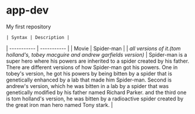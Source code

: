# app-dev
My first repository

	| Syntax | Description |
| ----------- | ----------- |
| Movie | Spider-man |
| *all versions of it.(tom holland's, tobey macguire and andrew garfields version)* | Spider-man is a super hero where his powers are inherited to a spider created by his father. There are different versions of how Spider-man got his powers. One in tobey's version, he got his powers by being bitten by a spider that is genetically enhanced by a lab that made him Spider-man. Second is andrew's version, which he was bitten in a lab by a spider that was genetically modified by his father named Richard Parker. and the third one is tom holland's version, he was bitten by a radioactive spider created by the great iron man hero named Tony stark. |
